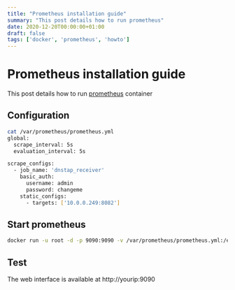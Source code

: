```yaml
---
title: "Prometheus installation guide"
summary: "This post details how to run prometheus"
date: 2020-12-20T00:00:00+01:00
draft: false
tags: ['docker', 'prometheus', 'howto']
---
```


# Prometheus installation guide

This post details how to run [prometheus](https://prometheus.io/) container

## Configuration

```bash
cat /var/prometheus/prometheus.yml 
global:
  scrape_interval: 5s
  evaluation_interval: 5s

scrape_configs:
  - job_name: 'dnstap_receiver'
    basic_auth:
      username: admin
      password: changeme
    static_configs:
      - targets: ['10.0.0.249:8082']
```

## Start prometheus

```bash
docker run -u root -d -p 9090:9090 -v /var/prometheus/prometheus.yml:/etc/prometheus/prometheus.yml --restart=always --name promserver01 prom/prometheus
```

## Test

The web interface is available at http://yourip:9090
